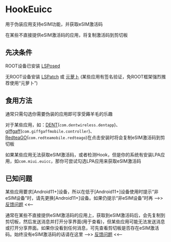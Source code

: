 # HookEuicc
用于伪装应用支持eSIM功能，并获取eSIM激活码

在某些不直接提供eSIM激活码的应用，将复制激活码到剪切板

## 先决条件
ROOT设备已安装 [LSPosed](https://github.com/LSPosed/LSPosed/releases)

无ROOT设备安装 [LSPatch](https://github.com/JingMatrix/LSPatch/releases) 或 [元萝卜](https://www.die.lu)
(某些应用有签名验证，免ROOT框架强烈推荐使用“元萝卜”)

## 食用方法
通常只需勾选你需要伪装的应用即可享受薅羊毛的乐趣

对于某些应用，如：[DENT](https://play.google.com/store/apps/details?id=com.dentwireless.dentapp)(`com.dentwireless.dentapp`)、[giffgaff](https://play.google.com/store/apps/details?id=com.giffgaffmobile.controller)(`com.giffgaffmobile.controller`)、[RedteaGO](https://play.google.com/store/apps/details?id=com.redteamobile.redteago)(`com.redteamobile.redteago`)在点击安装时将会复制eSIM激活码到剪切板

如果某些应用无法获取eSIM激活码，或者检测Hook，但是你的系统有安装LPA应用，如`com.miui.euicc`，那你可尝试勾选LPA应用来获取eSIM激活码

## 已知问题
某些应用要求[Android11+]设备，所以在低于[Android11+]设备使用时提示“非eSIM设备”时，请先更换[Android11+]设备。如果仍提示“非eSIM设备”时再 -->> [反馈问题](https://github.com/Unicorn369/HookEuicc/issues) <<--

通常在某些不直接提供eSIM激活码的应用上，获取到eSIM激活码后，会先复制到剪切板，然后发送消息并打开分享界面(用于查看)，但某些应用可能无法发送消息或打开分享界面。如果你没看到任何消息，可先查看剪切板是否存在eSIM激活码。始终没有eSIM激活码的话请在这里 -->> [反馈问题](https://github.com/Unicorn369/HookEuicc/issues) <<--
